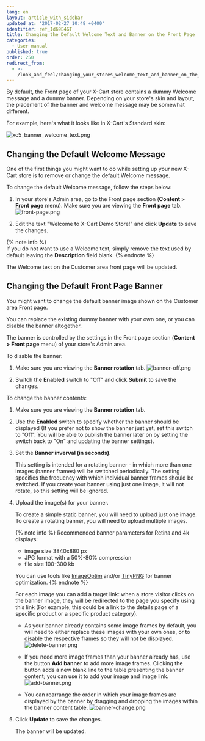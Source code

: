 ```yaml
---
lang: en
layout: article_with_sidebar
updated_at: '2017-02-27 10:48 +0400'
identifier: ref_Id69E4GT
title: Changing the Default Welcome Text and Banner on the Front Page
categories:
  - User manual
published: true
order: 250
redirect_from:
  - >-
    /look_and_feel/changing_your_stores_welcome_text_and_banner_on_the_front_page.html
---
```

By default, the Front page of your X-Cart store contains a dummy Welcome message and a dummy banner. Depending on your store's skin and layout, the placement of the banner and welcome message may be somewhat different. 

For example, here's what it looks like in X-Cart's Standard skin:

![xc5_banner_welcome_text.png]({{site.baseurl}}/attachments/ref_Id69E4GT/xc5_banner_welcome_text.png)

## Changing the Default Welcome Message

One of the first things you might want to do while setting up your new X-Cart store is to remove or change the default Welcome message. 

To change the default Welcome message, follow the steps below:

1.  In your store's Admin area, go to the Front page section (**Content > Front page** menu). Make sure you are viewing the **Front page** tab.
    ![front-page.png]({{site.baseurl}}/attachments/ref_Id69E4GT/front-page.png)

2.  Edit the text "Welcome to X-Cart Demo Store!" and click **Update** to save the changes.
    
    
{% note info %}    
If you do not want to use a Welcome text, simply remove the text used by default leaving the **Description** field blank.
{% endnote %}

The Welcome text on the Customer area front page will be updated.

## Changing the Default Front Page Banner

You might want to change the default banner image shown on the Customer area Front page. 

You can replace the existing dummy banner with your own one, or you can disable the banner altogether. 

The banner is controlled by the settings in the Front page section (**Content > Front page** menu) of your store's Admin area.

To disable the banner:

1.   Make sure you are viewing the **Banner rotation** tab.
     ![banner-off.png]({{site.baseurl}}/attachments/ref_Id69E4GT/banner-off.png)

2.   Switch the **Enabled** switch to "Off" and click **Submit** to save the changes.


To change the banner contents:

1.  Make sure you are viewing the **Banner rotation** tab.

2.  Use the **Enabled** switch to specify whether the banner should be displayed (If you prefer not to show the banner just yet, set this switch to "Off". You will be able to publish the banner later on by setting the switch back to "On" and updating the banner settings).

3.  Set the **Banner inverval (in seconds)**. 
    
    This setting is intended for a rotating banner - in which more than one images (banner frames) will be switched periodically. The setting specifies the frequency with which individual banner frames should be switched. If you create your banner using just one image, it will not rotate, so this setting will be ignored.

4.  Upload the image(s) for your banner. 
    
    To create a simple static banner, you will need to upload just one image. To create a rotating banner, you will need to upload multiple images. 
    
    {% note info %}
    Recommended banner parameters for Retina and 4k displays:
    - image size 3840х880 px
    - JPG format with a 50%-80% compression
    - file size 100-300 kb
    
    You can use tools like [ImageOptim](https://imageoptim.com/ "Changing your store&#39;s Welcome text and banner on the Front page") and/or [TinyPNG](https://tinypng.com/ "Changing your store&#39;s Welcome text and banner on the Front page") for banner optimization.
    {% endnote %}
    
    For each image you can add a target link: when a store visitor clicks on the banner image, they will be redirected to the page you specify using this link (For example, this could be a link to the details page of a specific product or a specific product category).

    *   As your banner already contains some image frames by default, you will need to either replace these images with your own ones, or to disable the respective frames so they will not be displayed.
        ![delete-banner.png]({{site.baseurl}}/attachments/ref_Id69E4GT/delete-banner.png)

    *   If you need more image frames than your banner already has, use the button **Add banner** to add more image frames. Clicking the button adds a new blank line to the table presenting the banner content; you can use it to add your image and image link.
        ![add-banner.png]({{site.baseurl}}/attachments/ref_Id69E4GT/add-banner.png)

    *   You can rearrange the order in which your image frames are displayed by the banner by dragging and dropping the images within the banner content table.
        ![banner-change.png]({{site.baseurl}}/attachments/ref_Id69E4GT/banner-change.png)

    
5.  Click **Update** to save the changes.

    The banner will be updated.

